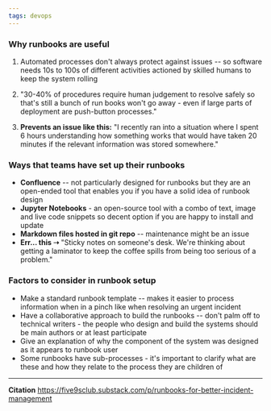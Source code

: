 ```yaml
---
tags: devops
---
```


### Why runbooks are useful
1.  Automated processes don't always protect against issues -- so software needs 10s to 100s of different activities actioned by skilled humans to keep the system rolling
    
2.  "30-40% of procedures require human judgement to resolve safely so that's still a bunch of run books won't go away - even if large parts of deployment are push-button processes."
    
3.  **Prevents an issue like this:** "I recently ran into a situation where I spent 6 hours understanding how something works that would have taken 20 minutes if the relevant information was stored somewhere."

### Ways that teams have set up their runbooks
- **Confluence** -- not particularly designed for runbooks but they are an open-ended tool that enables you if you have a solid idea of runbook design
- **Jupyter Notebooks** - an open-source tool with a combo of text, image and live code snippets so decent option if you are happy to install and update
- **Markdown files hosted in git repo** -- maintenance might be an issue
- **Err… this ➝** "Sticky notes on someone's desk. We're thinking about getting a laminator to keep the coffee spills from being too serious of a problem."

### Factors to consider in runbook setup
-   Make a standard runbook template -- makes it easier to process information when in a pinch like when resolving an urgent incident
-   Have a collaborative approach to build the runbooks -- don't palm off to technical writers - the people who design and build the systems should be main authors or at least participate
-   Give an explanation of why the component of the system was designed as it appears to runbook user
-   Some runbooks have sub-processes - it's important to clarify what are these and how they relate to the process they are children of

---

**Citation**
https://five9sclub.substack.com/p/runbooks-for-better-incident-management
